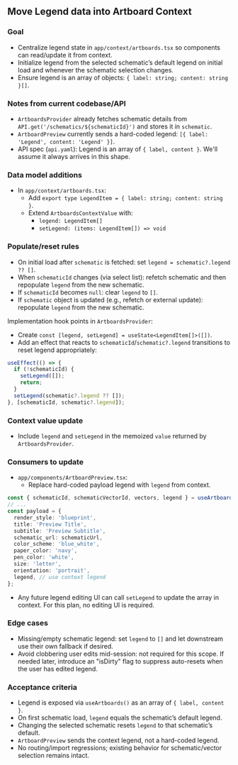 ## Move Legend data into Artboard Context

### Goal
- Centralize legend state in `app/context/artboards.tsx` so components can read/update it from context.
- Initialize legend from the selected schematic’s default legend on initial load and whenever the schematic selection changes.
- Ensure legend is an array of objects: `{ label: string; content: string }[]`.

### Notes from current codebase/API
- `ArtboardsProvider` already fetches schematic details from `API.get('/schematics/${schematicId}')` and stores it in `schematic`.
- `ArtboardPreview` currently sends a hard-coded legend: `[{ label: 'Legend', content: 'Legend' }]`.
- API spec (`api.yaml`): Legend is an array of `{ label, content }`. We'll assume it always arrives in this shape.

### Data model additions
- In `app/context/artboards.tsx`:
  - Add `export type LegendItem = { label: string; content: string }`.
  - Extend `ArtboardsContextValue` with:
    - `legend: LegendItem[]`
    - `setLegend: (items: LegendItem[]) => void`

### Populate/reset rules
- On initial load after `schematic` is fetched: set `legend = schematic?.legend ?? []`.
- When `schematicId` changes (via select list): refetch schematic and then repopulate `legend` from the new schematic.
- If `schematicId` becomes `null`: clear `legend` to `[]`.
- If `schematic` object is updated (e.g., refetch or external update): repopulate `legend` from the new schematic.

Implementation hook points in `ArtboardsProvider`:
- Create `const [legend, setLegend] = useState<LegendItem[]>([])`.
- Add an effect that reacts to `schematicId`/`schematic?.legend` transitions to reset legend appropriately:

```ts
useEffect(() => {
  if (!schematicId) {
    setLegend([]);
    return;
  }
  setLegend(schematic?.legend ?? []);
}, [schematicId, schematic?.legend]);
```

### Context value update
- Include `legend` and `setLegend` in the memoized `value` returned by `ArtboardsProvider`.

### Consumers to update
- `app/components/ArtboardPreview.tsx`:
  - Replace hard-coded payload legend with `legend` from context.

```ts
const { schematicId, schematicVectorId, vectors, legend } = useArtboards();
// ...
const payload = {
  render_style: 'blueprint',
  title: 'Preview Title',
  subtitle: 'Preview Subtitle',
  schematic_url: schematicUrl,
  color_scheme: 'blue_white',
  paper_color: 'navy',
  pen_color: 'white',
  size: 'letter',
  orientation: 'portrait',
  legend, // use context legend
};
```

- Any future legend editing UI can call `setLegend` to update the array in context. For this plan, no editing UI is required.

### Edge cases
- Missing/empty schematic legend: set `legend` to `[]` and let downstream use their own fallback if desired.
- Avoid clobbering user edits mid-session: not required for this scope. If needed later, introduce an "isDirty" flag to suppress auto-resets when the user has edited legend.

### Acceptance criteria
- Legend is exposed via `useArtboards()` as an array of `{ label, content }`.
- On first schematic load, `legend` equals the schematic’s default legend.
- Changing the selected schematic resets `legend` to that schematic’s default.
- `ArtboardPreview` sends the context legend, not a hard-coded legend.
- No routing/import regressions; existing behavior for schematic/vector selection remains intact.
